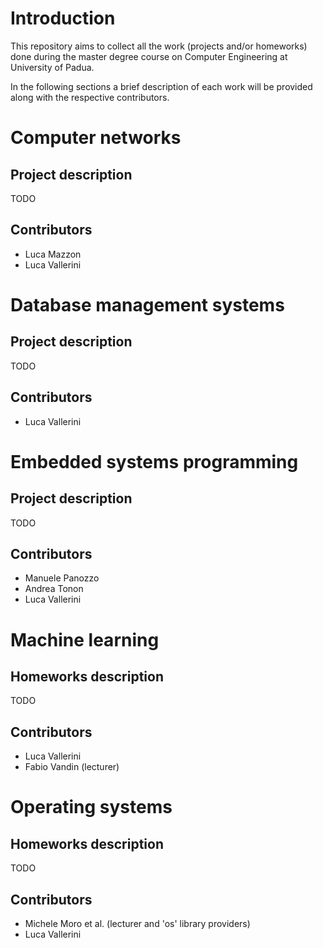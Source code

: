 # Introduction

This repository aims to collect all the work (projects and/or homeworks) done during the master degree course on Computer Engineering at University of Padua.

In the following sections a brief description of each work will be provided along with the respective contributors.

# Computer networks
## Project description
TODO

## Contributors
* Luca Mazzon
* Luca Vallerini

# Database management systems
## Project description
TODO

## Contributors
* Luca Vallerini

# Embedded systems programming
## Project description
TODO

## Contributors
* Manuele Panozzo
* Andrea Tonon
* Luca Vallerini

# Machine learning
## Homeworks description
TODO

## Contributors
* Luca Vallerini
* Fabio Vandin (lecturer)

# Operating systems
## Homeworks description
TODO

## Contributors
* Michele Moro et al. (lecturer and 'os' library providers)
* Luca Vallerini
